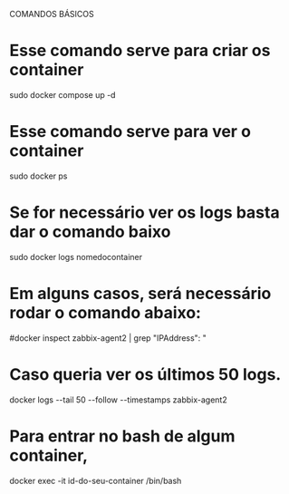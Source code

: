 COMANDOS BÁSICOS

# Esse comando serve para criar os container
sudo docker compose up -d

# Esse comando serve para ver o container
sudo docker ps

# Se for necessário ver os logs basta dar o comando baixo
sudo docker logs nomedocontainer

# Em alguns casos, será necessário rodar o comando abaixo:
#docker inspect zabbix-agent2 | grep "IPAddress\": "

# Caso queria ver os últimos 50 logs.

docker logs --tail 50 --follow --timestamps zabbix-agent2

# Para entrar no bash de algum container,
docker exec -it id-do-seu-container /bin/bash
